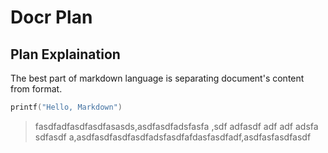 # Docr Plan #

## Plan Explaination ##
The best part of markdown language is separating document's content from format.

``` c++
printf("Hello, Markdown")
```

> fasdfadfasdfasdfasasds,asdfasdfadsfasfa ,sdf adfasdf adf adf adsfa sdfasdf a,asdfasdfasdfasdfadsfasdfafdasfasdfadf,asdfasfasdfasdf
